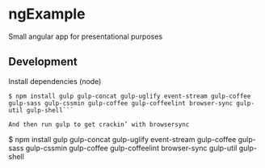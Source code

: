 # ngExample
Small angular app for presentational purposes


## Development

Install dependencies (node)

```
$ npm install gulp gulp-concat gulp-uglify event-stream gulp-coffee gulp-sass gulp-cssmin gulp-coffee gulp-coffeelint browser-sync gulp-util gulp-shell```

And then run gulp to get crackin’ with browsersync

```
$ npm install gulp gulp-concat gulp-uglify event-stream gulp-coffee gulp-sass gulp-cssmin gulp-coffee gulp-coffeelint browser-sync gulp-util gulp-shell
```
